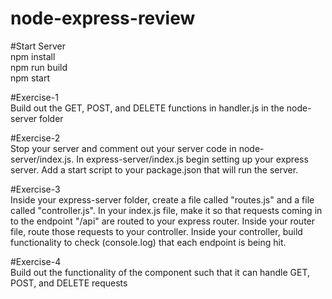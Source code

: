 # node-express-review

#Start Server <br />
npm install <br />
npm run build <br />
npm start <br />

#Exercise-1 <br />
Build out the GET, POST, and DELETE functions in handler.js in the node-server folder

#Exercise-2 <br />
Stop your server and comment out your server code in node-server/index.js. In express-server/index.js begin setting up your express server. Add a start script to your package.json that will run the server.

#Exercise-3 <br />
Inside your express-server folder, create a file called "routes.js" and a file called "controller.js". In your index.js file, make it so that requests coming in to the endpoint "/api" are routed to your express router. Inside your router file, route those requests to your controller. Inside your controller, build functionality to check (console.log) that each endpoint is being hit.

#Exercise-4 <br />
Build out the functionality of the component such that it can handle GET, POST, and DELETE requests
